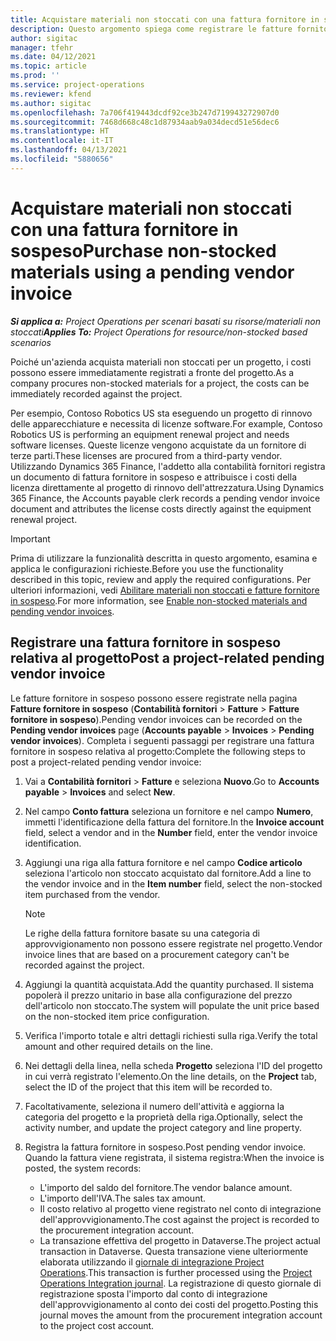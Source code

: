 ```yaml
---
title: Acquistare materiali non stoccati con una fattura fornitore in sospeso
description: Questo argomento spiega come registrare le fatture fornitore in sospeso.
author: sigitac
manager: tfehr
ms.date: 04/12/2021
ms.topic: article
ms.prod: ''
ms.service: project-operations
ms.reviewer: kfend
ms.author: sigitac
ms.openlocfilehash: 7a706f419443dcdf92ce3b247d719943272907d0
ms.sourcegitcommit: 7468d668c48c1d87934aab9a034decd51e56dec6
ms.translationtype: HT
ms.contentlocale: it-IT
ms.lasthandoff: 04/13/2021
ms.locfileid: "5880656"
---
```

# <a name="purchase-non-stocked-materials-using-a-pending-vendor-invoice"></a><span data-ttu-id="40800-103">Acquistare materiali non stoccati con una fattura fornitore in sospeso</span><span class="sxs-lookup"><span data-stu-id="40800-103">Purchase non-stocked materials using a pending vendor invoice</span></span>

<span data-ttu-id="40800-104">_**Si applica a:** Project Operations per scenari basati su risorse/materiali non stoccati_</span><span class="sxs-lookup"><span data-stu-id="40800-104">_**Applies To:** Project Operations for resource/non-stocked based scenarios_</span></span>

<span data-ttu-id="40800-105">Poiché un'azienda acquista materiali non stoccati per un progetto, i costi possono essere immediatamente registrati a fronte del progetto.</span><span class="sxs-lookup"><span data-stu-id="40800-105">As a company procures non-stocked materials for a project, the costs can be immediately recorded against the project.</span></span> 

<span data-ttu-id="40800-106">Per esempio, Contoso Robotics US sta eseguendo un progetto di rinnovo delle apparecchiature e necessita di licenze software.</span><span class="sxs-lookup"><span data-stu-id="40800-106">For example, Contoso Robotics US is performing an equipment renewal project and needs software licenses.</span></span> <span data-ttu-id="40800-107">Queste licenze vengono acquistate da un fornitore di terze parti.</span><span class="sxs-lookup"><span data-stu-id="40800-107">These licenses are procured from a third-party vendor.</span></span>  <span data-ttu-id="40800-108">Utilizzando Dynamics 365 Finance, l'addetto alla contabilità fornitori registra un documento di fattura fornitore in sospeso e attribuisce i costi della licenza direttamente al progetto di rinnovo dell'attrezzatura.</span><span class="sxs-lookup"><span data-stu-id="40800-108">Using Dynamics 365 Finance, the Accounts payable clerk records a pending vendor invoice document and attributes the license costs directly against the equipment renewal project.</span></span> 

> [!IMPORTANT]
> <span data-ttu-id="40800-109">Prima di utilizzare la funzionalità descritta in questo argomento, esamina e applica le configurazioni richieste.</span><span class="sxs-lookup"><span data-stu-id="40800-109">Before you use the functionality described in this topic, review and apply the required configurations.</span></span> <span data-ttu-id="40800-110">Per ulteriori informazioni, vedi [Abilitare materiali non stoccati e fatture fornitore in sospeso](configure-materials-nonstocked.md).</span><span class="sxs-lookup"><span data-stu-id="40800-110">For more information, see [Enable non-stocked materials and pending vendor invoices](configure-materials-nonstocked.md).</span></span> 

## <a name="post-a-project-related-pending-vendor-invoice"></a><span data-ttu-id="40800-111">Registrare una fattura fornitore in sospeso relativa al progetto</span><span class="sxs-lookup"><span data-stu-id="40800-111">Post a project-related pending vendor invoice</span></span> 

<span data-ttu-id="40800-112">Le fatture fornitore in sospeso possono essere registrate nella pagina **Fatture fornitore in sospeso** (**Contabilità fornitori** > **Fatture** > **Fatture fornitore in sospeso**).</span><span class="sxs-lookup"><span data-stu-id="40800-112">Pending vendor invoices can be recorded on the **Pending vendor invoices** page (**Accounts payable** > **Invoices** > **Pending vendor invoices**).</span></span> <span data-ttu-id="40800-113">Completa i seguenti passaggi per registrare una fattura fornitore in sospeso relativa al progetto:</span><span class="sxs-lookup"><span data-stu-id="40800-113">Complete the following steps to post a project-related pending vendor invoice:</span></span>

1. <span data-ttu-id="40800-114">Vai a **Contabilità fornitori** > **Fatture** e seleziona **Nuovo**.</span><span class="sxs-lookup"><span data-stu-id="40800-114">Go to **Accounts payable** > **Invoices** and select **New**.</span></span> 
2. <span data-ttu-id="40800-115">Nel campo **Conto fattura** seleziona un fornitore e nel campo **Numero**, immetti l'identificazione della fattura del fornitore.</span><span class="sxs-lookup"><span data-stu-id="40800-115">In the **Invoice account** field, select a vendor and in the **Number** field, enter the vendor invoice identification.</span></span>
3. <span data-ttu-id="40800-116">Aggiungi una riga alla fattura fornitore e nel campo **Codice articolo** seleziona l'articolo non stoccato acquistato dal fornitore.</span><span class="sxs-lookup"><span data-stu-id="40800-116">Add a line to the vendor invoice and in the **Item number** field, select the non-stocked item purchased from the vendor.</span></span> 

    > [!NOTE]
    > <span data-ttu-id="40800-117">Le righe della fattura fornitore basate su una categoria di approvvigionamento non possono essere registrate nel progetto.</span><span class="sxs-lookup"><span data-stu-id="40800-117">Vendor invoice lines that are based on a procurement category can't be recorded against the project.</span></span> 
    
5. <span data-ttu-id="40800-118">Aggiungi la quantità acquistata.</span><span class="sxs-lookup"><span data-stu-id="40800-118">Add the quantity purchased.</span></span> <span data-ttu-id="40800-119">Il sistema popolerà il prezzo unitario in base alla configurazione del prezzo dell'articolo non stoccato.</span><span class="sxs-lookup"><span data-stu-id="40800-119">The system will populate the unit price based on the non-stocked item price configuration.</span></span> 
6. <span data-ttu-id="40800-120">Verifica l'importo totale e altri dettagli richiesti sulla riga.</span><span class="sxs-lookup"><span data-stu-id="40800-120">Verify the total amount and other required details on the line.</span></span>
7. <span data-ttu-id="40800-121">Nei dettagli della linea, nella scheda **Progetto** seleziona l'ID del progetto in cui verrà registrato l'elemento.</span><span class="sxs-lookup"><span data-stu-id="40800-121">On the line details, on the **Project** tab, select the ID of the project that this item will be recorded to.</span></span>
8. <span data-ttu-id="40800-122">Facoltativamente, seleziona il numero dell'attività e aggiorna la categoria del progetto e la proprietà della riga.</span><span class="sxs-lookup"><span data-stu-id="40800-122">Optionally, select the activity number, and update the project category and line property.</span></span>
9. <span data-ttu-id="40800-123">Registra la fattura fornitore in sospeso.</span><span class="sxs-lookup"><span data-stu-id="40800-123">Post pending vendor invoice.</span></span> <span data-ttu-id="40800-124">Quando la fattura viene registrata, il sistema registra:</span><span class="sxs-lookup"><span data-stu-id="40800-124">When the invoice is posted, the system records:</span></span>
    
    - <span data-ttu-id="40800-125">L'importo del saldo del fornitore.</span><span class="sxs-lookup"><span data-stu-id="40800-125">The vendor balance amount.</span></span>
    - <span data-ttu-id="40800-126">L'importo dell'IVA.</span><span class="sxs-lookup"><span data-stu-id="40800-126">The sales tax amount.</span></span>
    - <span data-ttu-id="40800-127">Il costo relativo al progetto viene registrato nel conto di integrazione dell'approvvigionamento.</span><span class="sxs-lookup"><span data-stu-id="40800-127">The cost against the project is recorded to the procurement integration account.</span></span>
    - <span data-ttu-id="40800-128">La transazione effettiva del progetto in Dataverse.</span><span class="sxs-lookup"><span data-stu-id="40800-128">The project actual transaction in Dataverse.</span></span> <span data-ttu-id="40800-129">Questa transazione viene ulteriormente elaborata utilizzando il [giornale di integrazione Project Operations](../project-accounting/project-operations-integration-journal.md).</span><span class="sxs-lookup"><span data-stu-id="40800-129">This transaction is further processed using the [Project Operations Integration journal](../project-accounting/project-operations-integration-journal.md).</span></span> <span data-ttu-id="40800-130">La registrazione di questo giornale di registrazione sposta l'importo dal conto di integrazione dell'approvvigionamento al conto dei costi del progetto.</span><span class="sxs-lookup"><span data-stu-id="40800-130">Posting this journal moves the amount from the procurement integration account to the project cost account.</span></span>

